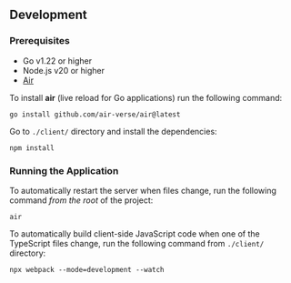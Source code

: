 ## Development

### Prerequisites

- Go v1.22 or higher
- Node.js v20 or higher
- [Air](https://github.com/air-verse/air)

To install **air** (live reload for Go applications) run the following command:

```shell
go install github.com/air-verse/air@latest
```

Go to `./client/` directory and install the dependencies:

```shell
npm install
```

### Running the Application

To automatically restart the server when files change, run the following command *from the root* of the project:

```shell
air
```

To automatically build client-side JavaScript code when one of the TypeScript files change, run the following command from `./client/` directory:

```shell
npx webpack --mode=development --watch
```

